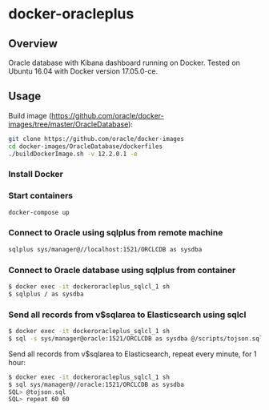 # docker-oracleplus

## Overview
Oracle database with Kibana dashboard running on Docker. Tested on Ubuntu 16.04 with Docker version 17.05.0-ce.

## Usage
Build image (https://github.com/oracle/docker-images/tree/master/OracleDatabase):
```bash
git clone https://github.com/oracle/docker-images
cd docker-images/OracleDatabase/dockerfiles
./buildDockerImage.sh -v 12.2.0.1 -e
```
### Install Docker

### Start containers
```bash
docker-compose up
```

### Connect to Oracle using sqlplus from remote machine
```bash
sqlplus sys/manager@//localhost:1521/ORCLCDB as sysdba
```

### Connect to Oracle database using sqlplus from container
```bash
$ docker exec -it dockeroracleplus_sqlcl_1 sh
$ sqlplus / as sysdba
```

### Send all records from v$sqlarea to Elasticsearch using sqlcl
```bash
$ docker exec -it dockeroracleplus_sqlcl_1 sh
$ sql -s sys/manager@oracle:1521/ORCLCDB as sysdba @/scripts/tojson.sql | jq -c '.results[].items[]' > /tmp/output.json
```

Send all records from v$sqlarea to Elasticsearch, repeat every minute, for 1 hour:
```bash
$ docker exec -it dockeroracleplus_sqlcl_1 sh
$ sql sys/manager@//oracle:1521/ORCLCDB as sysdba
SQL> @tojson.sql
SQL> repeat 60 60
```
